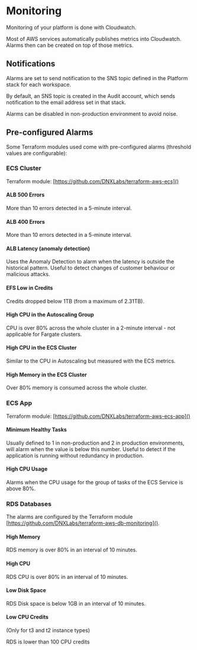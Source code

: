 # Monitoring

Monitoring of your platform is done with Cloudwatch.

Most of AWS services automatically publishes metrics into Cloudwatch. Alarms then can be created on top of those metrics.

## Notifications

Alarms are set to send notification to the SNS topic defined in the Platform stack for each workspace.

By default, an SNS topic is created in the Audit account, which sends notification to the email address set in that stack.

Alarms can be disabled in non-production environment to avoid noise.

## Pre-configured Alarms

Some Terraform modules used come with pre-configured alarms (threshold values are configurable):

### ECS Cluster

Terraform module: [https://github.com/DNXLabs/terraform-aws-ecs]()

#### ALB 500 Errors

More than 10 errors detected in a 5-minute interval.

#### ALB 400 Errors

More than 10 errors detected in a 5-minute interval.

#### ALB Latency (anomaly detection)

Uses the Anomaly Detection to alarm when the latency is outside the historical pattern. Useful to detect changes of customer behaviour or malicious attacks.

#### EFS Low in Credits

Credits dropped below 1TB (from a maximum of 2.31TB).

#### High CPU in the Autoscaling Group

CPU is over 80% across the whole cluster in a 2-minute interval - not applicable for Fargate clusters.

#### High CPU in the ECS Cluster

Similar to the CPU in Autoscaling but measured with the ECS metrics.

#### High Memory in the ECS Cluster

Over 80% memory is consumed across the whole cluster.

### ECS App

Terraform module: [https://github.com/DNXLabs/terraform-aws-ecs-app]()

#### Minimum Healthy Tasks

Usually defined to 1 in non-production and 2 in production environments, will alarm when the value is below this number. Useful to detect if the application is running without redundancy in production.

#### High CPU Usage

Alarms when the CPU usage for the group of tasks of the ECS Service is above 80%.

### RDS Databases

The alarms are configured by the Terraform module [https://github.com/DNXLabs/terraform-aws-db-monitoring]().

#### High Memory

RDS memory is over 80% in an interval of 10 minutes.

#### High CPU

RDS CPU is over 80% in an interval of 10 minutes.

#### Low Disk Space

RDS Disk space is below 1GB in an interval of 10 minutes.

#### Low CPU Credits

(Only for t3 and t2 instance types)

RDS is lower than 100 CPU credits